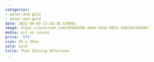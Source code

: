 ```yaml
---
categories:
- water-and-gold
- water-and-gold
date: 2022-04-09 13:18:38.520081
image: https://ucarecdn.com/b5bb2d36-ab4e-424a-9933-5e9cb5cd16d6/
media: oil on canvas
price: '575'
size: 45 x 35cm
sold: Sold
title: That Shining Afternoon
...
```

